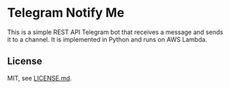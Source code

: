 # Telegram Notify Me

This is a simple REST API Telegram bot that receives a message and sends it to a channel. It is implemented in Python and runs on AWS Lambda.

## License

MIT, see [LICENSE.md](./LICENSE.md).